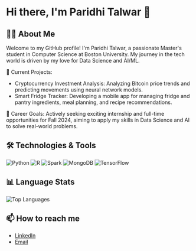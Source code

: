 # Hi there, I'm Paridhi Talwar 👋

## 👩‍💻 About Me

Welcome to my GitHub profile! I'm Paridhi Talwar, a passionate Master's student in Computer Science at Boston University. My journey in the tech world is driven by my love for Data Science and AI/ML.

🌟 Current Projects:

- Cryptocurrency Investment Analysis: Analyzing Bitcoin price trends and predicting movements using neural network models.
- Smart Fridge Tracker: Developing a mobile app for managing fridge and pantry ingredients, meal planning, and recipe recommendations.

🚀 Career Goals: Actively seeking exciting internship and full-time opportunities for Fall 2024, aiming to apply my skills in Data Science and AI to solve real-world problems.

## 🛠️ Technologies & Tools

![Python](https://img.shields.io/badge/Python-3776AB?style=for-the-badge&logo=python&logoColor=white)
![R](https://img.shields.io/badge/R-276DC3?style=for-the-badge&logo=r&logoColor=white)
![Spark](https://img.shields.io/badge/Apache%20Spark-E25A1C?style=for-the-badge&logo=apachespark&logoColor=white)
![MongoDB](https://img.shields.io/badge/MongoDB-47A248?style=for-the-badge&logo=mongodb&logoColor=white)
![TensorFlow](https://img.shields.io/badge/TensorFlow-FF6F00?style=for-the-badge&logo=tensorflow&logoColor=white)

## 📊 Language Stats

![Top Languages](https://github-readme-stats.vercel.app/api/top-langs/?username=ParidhiTalwar&layout=compact&theme=radical)

## 📫 How to reach me

- [LinkedIn](https://www.linkedin.com/in/paridhi-talwar/)
- [Email](mailto:paridhitalwar2@gmail.com)

